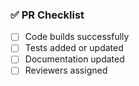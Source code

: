 <!-- pr-checklist.md -->
### ✅ PR Checklist

- [ ] Code builds successfully
- [ ] Tests added or updated
- [ ] Documentation updated
- [ ] Reviewers assigned
